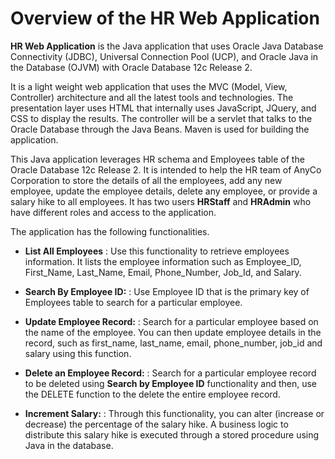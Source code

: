 # Overview of the HR Web Application 
 
**HR Web Application** is the Java application that uses Oracle Java Database Connectivity (JDBC), Universal Connection Pool (UCP), and Oracle Java in the Database (OJVM) with Oracle Database 12c Release 2. 

It is a light weight web application that uses the MVC (Model, View, Controller) architecture and all the latest tools and technologies.  The presentation layer uses HTML that internally uses JavaScript, JQuery, and CSS to display the results.  The controller will be a servlet that talks to the Oracle Database through the Java Beans.  Maven is used for building the application. 

This Java application leverages HR schema and Employees table of the Oracle Database 12c Release 2.  It is intended to help the HR team of AnyCo Corporation to store the details of all the employees, add any new employee, update the employee details, delete any employee, or provide a salary hike to all employees.  It has two users **HRStaff** and **HRAdmin** who have different roles and access to the application. 

The application has the following functionalities. 

* **List All Employees** : 
Use this functionality to retrieve employees information. It lists the employee information such as Employee_ID, First_Name, Last_Name, Email, Phone_Number, Job_Id, and Salary. 

* **Search By Employee ID:** : 
Use Employee ID that is the primary key of Employees table to search for a particular employee.

* **Update Employee Record:** : 
Search for a particular employee based on the name of the employee. You can then update employee details in the record, such as first_name, last_name, email, phone_number, job_id and salary using this function.

* **Delete an Employee Record:** : 
Search for a particular employee record to be deleted using **Search by Employee ID** functionality and then, use the DELETE function to the delete the entire employee record. 

* **Increment Salary:** : 
Through this functionality, you can alter (increase or decrease) the percentage of the salary hike. A business logic to distribute this salary hike is executed through a stored procedure using Java in the database. 









